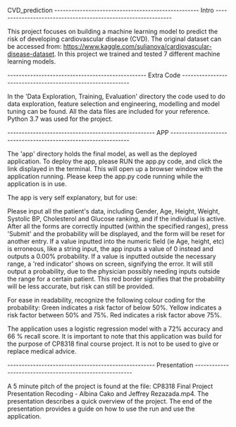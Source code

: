 CVD_prediction
--------------------------------------------------- Intro --------------------------------------------------------------

This project focuses on building a machine learning model to predict the risk of developing cardiovascular disease (CVD). The original dataset can be accessed from: https://www.kaggle.com/sulianova/cardiovascular-disease-dataset. In this project we trained and tested 7 different machine learning models.

------------------------------------------------- Extra Code -----------------------------------------------------------

In the 'Data Exploration, Training, Evaluation' directory the code used to do data exploration, feature selection and engineering, modelling and model tuning can be found. All the data files are included for your reference. Python 3.7 was used for the project.

---------------------------------------------------- APP ---------------------------------------------------------------

The 'app' directory holds the final model, as well as the deployed application. To deploy the app, please RUN the app.py code, and click the link displayed in the terminal. This will open up a browser window with the application running. Please keep the app.py code running while the application is in use.

The app is very self explanatory, but for use:

Please input all the patient's data, including Gender, Age, Height, Weight, Systolic BP, Cholesterol and Glucose ranking, and if the individual is active. After all the forms are correctly inputted (within the specified ranges), press 'Submit' and the probability will be displayed, and the form will be reset for another entry. If a value inputted into the numeric field (ie Age, height, etc) is erroneous, like a string input, the app inputs a value of 0 instead and outputs a 0.00% probability. If a value is inputted outside the necessary range, a 'red indicator' shows on screen, signifying the error. It will still output a probability, due to the physician possibly needing inputs outside the range for a certain patient. This red border signifies that the probability will be less accurate, but risk can still be provided.

For ease in readability, recognize the following colour coding for the probability: Green indicates a risk factor of below 50%. Yellow indicates a risk factor between 50% and 75%. Red indicates a risk factor above 75%.

The application uses a logistic regression model with a 72% accuracy and 66 % recall score. It is important to note that this application was build for the purpose of CP8318 final course project. It is not to be used to give or replace medical advice.

---------------------------------------------------- Presentation --------------------------------------------------------

A 5 minute pitch of the project is found at the file: CP8318 Final Project Presentation Recoding - Albina Cako and Jeffrey Rezazada.mp4. The presentation describes a quick overview of the project. The end of the presentation provides a guide on how to use the run and use the application.
